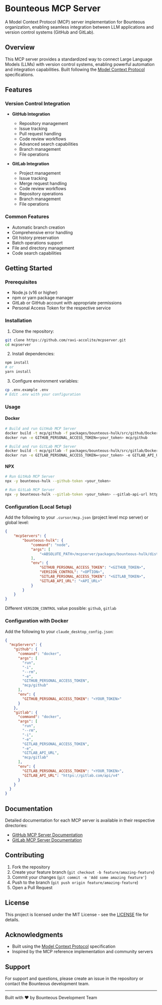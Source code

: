 # Bounteous MCP Server

A Model Context Protocol (MCP) server implementation for Bounteous organization, enabling seamless integration between LLM applications and version control systems (GitHub and GitLab).

## Overview

This MCP server provides a standardized way to connect Large Language Models (LLMs) with version control systems, enabling powerful automation and integration capabilities. Built following the [Model Context Protocol](https://github.com/modelcontextprotocol) specifications.

## Features

### Version Control Integration
- **GitHub Integration**
  - Repository management
  - Issue tracking
  - Pull request handling
  - Code review workflows
  - Advanced search capabilities
  - Branch management
  - File operations

- **GitLab Integration**
  - Project management
  - Issue tracking
  - Merge request handling
  - Code review workflows
  - Repository operations
  - Branch management
  - File operations

### Common Features
- Automatic branch creation
- Comprehensive error handling
- Git history preservation
- Batch operations support
- File and directory management
- Code search capabilities

## Getting Started

### Prerequisites

- Node.js (v16 or higher)
- npm or yarn package manager
- GitLab or GitHub account with appropriate permissions
- Personal Access Token for the respective service

### Installation

1. Clone the repository:
```bash
git clone https://github.com/ravi-accolite/mcpserver.git
cd mcpserver
```

2. Install dependencies:
```bash
npm install
# or
yarn install
```

3. Configure environment variables:
```bash
cp .env.example .env
# Edit .env with your configuration
```

### Usage

#### Docker
```bash
# Build and run GitHub MCP Server
docker build -t mcp/github -f packages/bounteous-hulk/src/github/Dockerfile .
docker run -e GITHUB_PERSONAL_ACCESS_TOKEN=<your_token> mcp/github

# Build and run GitLab MCP Server
docker build -t mcp/gitlab -f packages/bounteous-hulk/src/gitlab/Dockerfile .
docker run -e GITLAB_PERSONAL_ACCESS_TOKEN=<your_token> -e GITLAB_API_URL=https://gitlab.com/api/v4 mcp/gitlab
```

#### NPX
```bash
# Run GitHub MCP Server
npx -y bounteous-hulk --github-token <your_token>

# Run GitLab MCP Server
npx -y bounteous-hulk --gitlab-token <your_token> --gitlab-api-url https://gitlab.com/api/v4
```

### Configuration (Local Setup)

Add the following to your `.cursor/mcp.json` (project level mcp server) or global level:

```json
{
    "mcpServers": {
        "bounteous-hulk": {
            "command": "node",
            "args": [
                "<ABSOLUTE_PATH>/mcpserver/packages/bounteous-hulk/dist/index.js"
            ],
            "env": {
                "GITHUB_PERSONAL_ACCESS_TOKEN": "<GITHUB_TOKEN>",
                "VERSION_CONTROL": "<OPTION>",
                "GITLAB_PERSONAL_ACCESS_TOKEN": "<GITLAB_TOKEN>",
                "GITLAB_API_URL": "<API_URL>"
            }
        }
    }
}
```
Different `VERSION_CONTROL` value possible: `github`, `gitlab`


### Configuration with Docker

Add the following to your `claude_desktop_config.json`:

```json
{
  "mcpServers": {
    "github": {
      "command": "docker",
      "args": [
        "run",
        "-i",
        "--rm",
        "-e",
        "GITHUB_PERSONAL_ACCESS_TOKEN",
        "mcp/github"
      ],
      "env": {
        "GITHUB_PERSONAL_ACCESS_TOKEN": "<YOUR_TOKEN>"
      }
    },
    "gitlab": {
      "command": "docker",
      "args": [
        "run",
        "--rm",
        "-i",
        "-e",
        "GITLAB_PERSONAL_ACCESS_TOKEN",
        "-e",
        "GITLAB_API_URL",
        "mcp/gitlab"
      ],
      "env": {
        "GITLAB_PERSONAL_ACCESS_TOKEN": "<YOUR_TOKEN>",
        "GITLAB_API_URL": "https://gitlab.com/api/v4"
      }
    }
  }
}
```

## Documentation

Detailed documentation for each MCP server is available in their respective directories:

- [GitHub MCP Server Documentation](packages/bounteous-hulk/README.md#github-mcp-server)
- [GitLab MCP Server Documentation](packages/bounteous-hulk/README.md#gitlab-mcp-server)

## Contributing

1. Fork the repository
2. Create your feature branch (`git checkout -b feature/amazing-feature`)
3. Commit your changes (`git commit -m 'Add some amazing feature'`)
4. Push to the branch (`git push origin feature/amazing-feature`)
5. Open a Pull Request

## License

This project is licensed under the MIT License - see the [LICENSE](LICENSE) file for details.

## Acknowledgments

- Built using the [Model Context Protocol](https://github.com/modelcontextprotocol) specification
- Inspired by the MCP reference implementation and community servers

## Support

For support and questions, please create an issue in the repository or contact the Bounteous development team.

---
Built with ❤️ by Bounteous Development Team